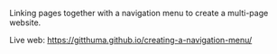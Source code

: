 Linking pages together with a navigation menu to create a multi-page website.

Live web: https://gitthuma.github.io/creating-a-navigation-menu/

